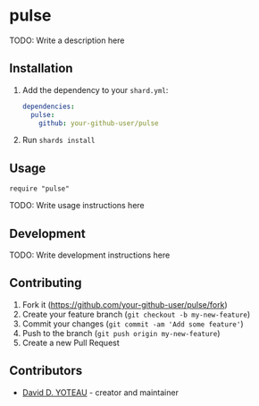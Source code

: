 # pulse

TODO: Write a description here

## Installation

1. Add the dependency to your `shard.yml`:

   ```yaml
   dependencies:
     pulse:
       github: your-github-user/pulse
   ```

2. Run `shards install`

## Usage

```crystal
require "pulse"
```

TODO: Write usage instructions here

## Development

TODO: Write development instructions here

## Contributing

1. Fork it (<https://github.com/your-github-user/pulse/fork>)
2. Create your feature branch (`git checkout -b my-new-feature`)
3. Commit your changes (`git commit -am 'Add some feature'`)
4. Push to the branch (`git push origin my-new-feature`)
5. Create a new Pull Request

## Contributors

- [David D. YOTEAU](https://github.com/your-github-user) - creator and maintainer
